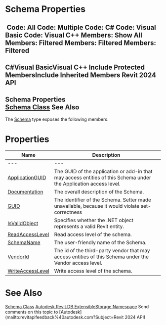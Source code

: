 # Schema Properties

﻿
 Code: All Code: Multiple Code: C# Code: Visual Basic Code: Visual C++  Members: Show All Members: Filtered Members: Filtered Members: Filtered   
---  
C#Visual BasicVisual C++
Include Protected MembersInclude Inherited Members
Revit 2024 API  
---  
Schema Properties  
[Schema Class](9817e7db-8367-ea4e-1769-0488f3faa37f.md "Schema Class") See Also  
---  
The [Schema](9817e7db-8367-ea4e-1769-0488f3faa37f.md "Schema Class") type exposes the following members.
# Properties
| Name | Description |
| --- | --- |
| --- | --- | --- |
| [ApplicationGUID](42d848d5-5d83-23ff-f8af-ca48581c7acd.md "ApplicationGUID Property") | The GUID of the application or add-in that may access entities of this Schema under the Application access level. |
| [Documentation](a1d996c8-1ccc-58d1-d708-bd44da7457e6.md "Documentation Property") | The overall description of the Schema. |
| [GUID](a2aa971a-5270-c35d-74c1-ee8cbec0261b.md "GUID Property") | The identifier of the Schema. Setter made unavailable, because it would violate set-correctness |
| [IsValidObject](c4f8e660-70aa-7951-0b7a-6d581b798676.md "IsValidObject Property") | Specifies whether the .NET object represents a valid Revit entity. |
| [ReadAccessLevel](784a6bed-58cb-d3e2-84ea-971863f1ae37.md "ReadAccessLevel Property") | Read access level of the schema. |
| [SchemaName](50662a69-4395-40c4-8d10-cda8b728cf8e.md "SchemaName Property") | The user-friendly name of the Schema. |
| [VendorId](4c96e65d-07cc-4e85-a176-b2b8c33ba6b2.md "VendorId Property") | The id of the third-party vendor that may access entities of this Schema under the Vendor access level. |
| [WriteAccessLevel](d03286f0-aa98-d5c3-83e8-fffb245321e5.md "WriteAccessLevel Property") | Write access level of the schema. |

# See Also
[Schema Class](9817e7db-8367-ea4e-1769-0488f3faa37f.md "Schema Class")
[Autodesk.Revit.DB.ExtensibleStorage Namespace](79486a74-376c-9555-c873-45d5a750f051.md "Autodesk.Revit.DB.ExtensibleStorage Namespace")
Send comments on this topic to [Autodesk](mailto:revitapifeedback%40autodesk.com?Subject=Revit 2024 API)